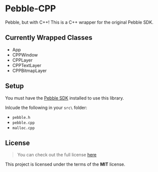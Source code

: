 Pebble-CPP
==========

Pebble, but with C++! This is a C++ wrapper for the original Pebble SDK.

## Currently Wrapped Classes

 - App
 - CPPWindow
 - CPPLayer
 - CPPTextLayer
 - CPPBitmapLayer

## Setup

You must have the [Pebble SDK](http://developer.getpebble.com/sdk/) installed to use this library.

Inlcude the following in your `src\` folder:

- `pebble.h`
- `pebble.cpp`
- `malloc.cpp`

## License

>You can check out the full license [here](https://github.com/fahhem/pebble-cpp/blob/master/LICENSE)

This project is licensed under the terms of the **MIT** license.